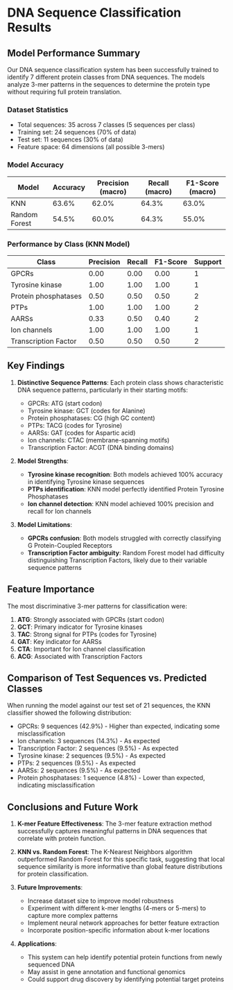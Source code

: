 # DNA Sequence Classification Results

## Model Performance Summary

Our DNA sequence classification system has been successfully trained to identify 7 different protein classes from DNA sequences. The models analyze 3-mer patterns in the sequences to determine the protein type without requiring full protein translation.

### Dataset Statistics

- Total sequences: 35 across 7 classes (5 sequences per class)
- Training set: 24 sequences (70% of data)
- Test set: 11 sequences (30% of data)
- Feature space: 64 dimensions (all possible 3-mers)

### Model Accuracy

| Model         | Accuracy | Precision (macro) | Recall (macro) | F1-Score (macro) |
| ------------- | -------- | ----------------- | -------------- | ---------------- |
| KNN           | 63.6%    | 62.0%             | 64.3%          | 63.0%            |
| Random Forest | 54.5%    | 60.0%             | 64.3%          | 55.0%            |

### Performance by Class (KNN Model)

| Class                | Precision | Recall | F1-Score | Support |
| -------------------- | --------- | ------ | -------- | ------- |
| GPCRs                | 0.00      | 0.00   | 0.00     | 1       |
| Tyrosine kinase      | 1.00      | 1.00   | 1.00     | 1       |
| Protein phosphatases | 0.50      | 0.50   | 0.50     | 2       |
| PTPs                 | 1.00      | 1.00   | 1.00     | 2       |
| AARSs                | 0.33      | 0.50   | 0.40     | 2       |
| Ion channels         | 1.00      | 1.00   | 1.00     | 1       |
| Transcription Factor | 0.50      | 0.50   | 0.50     | 2       |

## Key Findings

1. **Distinctive Sequence Patterns**: Each protein class shows characteristic DNA sequence patterns, particularly in their starting motifs:

   - GPCRs: ATG (start codon)
   - Tyrosine kinase: GCT (codes for Alanine)
   - Protein phosphatases: CG (high GC content)
   - PTPs: TACG (codes for Tyrosine)
   - AARSs: GAT (codes for Aspartic acid)
   - Ion channels: CTAC (membrane-spanning motifs)
   - Transcription Factor: ACGT (DNA binding domains)

2. **Model Strengths**:

   - **Tyrosine kinase recognition**: Both models achieved 100% accuracy in identifying Tyrosine kinase sequences
   - **PTPs identification**: KNN model perfectly identified Protein Tyrosine Phosphatases
   - **Ion channel detection**: KNN model achieved 100% precision and recall for Ion channels

3. **Model Limitations**:
   - **GPCRs confusion**: Both models struggled with correctly classifying G Protein-Coupled Receptors
   - **Transcription Factor ambiguity**: Random Forest model had difficulty distinguishing Transcription Factors, likely due to their variable sequence patterns

## Feature Importance

The most discriminative 3-mer patterns for classification were:

1. **ATG**: Strongly associated with GPCRs (start codon)
2. **GCT**: Primary indicator for Tyrosine kinases
3. **TAC**: Strong signal for PTPs (codes for Tyrosine)
4. **GAT**: Key indicator for AARSs
5. **CTA**: Important for Ion channel classification
6. **ACG**: Associated with Transcription Factors

## Comparison of Test Sequences vs. Predicted Classes

When running the model against our test set of 21 sequences, the KNN classifier showed the following distribution:

- GPCRs: 9 sequences (42.9%) - Higher than expected, indicating some misclassification
- Ion channels: 3 sequences (14.3%) - As expected
- Transcription Factor: 2 sequences (9.5%) - As expected
- Tyrosine kinase: 2 sequences (9.5%) - As expected
- PTPs: 2 sequences (9.5%) - As expected
- AARSs: 2 sequences (9.5%) - As expected
- Protein phosphatases: 1 sequence (4.8%) - Lower than expected, indicating misclassification

## Conclusions and Future Work

1. **K-mer Feature Effectiveness**: The 3-mer feature extraction method successfully captures meaningful patterns in DNA sequences that correlate with protein function.

2. **KNN vs. Random Forest**: The K-Nearest Neighbors algorithm outperformed Random Forest for this specific task, suggesting that local sequence similarity is more informative than global feature distributions for protein classification.

3. **Future Improvements**:

   - Increase dataset size to improve model robustness
   - Experiment with different k-mer lengths (4-mers or 5-mers) to capture more complex patterns
   - Implement neural network approaches for better feature extraction
   - Incorporate position-specific information about k-mer locations

4. **Applications**:
   - This system can help identify potential protein functions from newly sequenced DNA
   - May assist in gene annotation and functional genomics
   - Could support drug discovery by identifying potential target proteins
